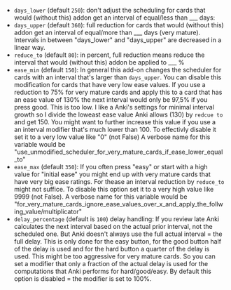 
- `days_lower` (default `250`): don't adjust the scheduling for cards that would (without this) addon get an interval of equal/less than ___ days:
- `days_upper` (default `360`): full reduction for cards that would (without this) addon get an interval of equal/more than ___ days (very mature). Intervals in between "days_lower" and "days_upper" are decreased in a linear way.
- `reduce_to` (default `80`): in percent, full reduction means reduce the interval that would (without this) addon be applied to  ___ %
- `ease_min` (default `150`): In general this add-on changes the scheduler for cards with an interval that's larger than `days_upper`. You can disable this modification for cards that have very low ease values. If you use a reduction to 75% for very mature cards and apply this to a card that has an ease value of 130% the next interval would only be 97,5% if you press good. This is too low. I like a Anki's settings for minimal interval growth so I divide the loweast ease value Anki allows (130) by `redcue to` and get 150. You might want to further increase this value if you use a an interval modifier that's much lower than 100. To effectivly disable it set it to a very low value like "0" (not False) A verbose name for this variable would be "use_unmodified_scheduler_for_very_mature_cards_if_ease_lower_equal_to"
- `ease_max` (default `350`): If you often press "easy" or start with a high value for "initial ease" you might end up with very mature cards that have very big ease ratings. For thease an interval reduction by `reduce_to` might not suffice. To disable this option set it to a very high value like 9999 (not False). A verbose name for this variable would be "for_very_mature_cards_ignore_ease_values_over_x_and_apply_the_follwing_value/multiplicator"
- `delay_percentage` (default is `100`) delay handling: If you review late Anki calculates the next interval based on the actual prior interval, not the scheduled one. But Anki doesn't always use the full actual interval = the full delay. This is only done for the easy button, for the good button half of the delay is used and for the hard button a quarter of the delay is used. This might be too aggressive for very mature cards. So you can set a modifier that only a fraction of the actual delay is used for the computations that Anki  performs for hard/good/easy. By default this option is disabled = the modifier is set to 100%.
